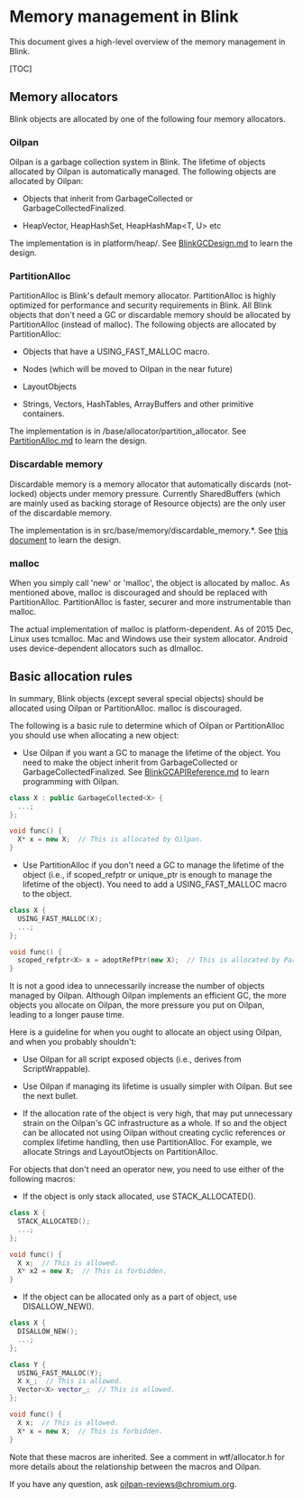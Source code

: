 # Memory management in Blink

This document gives a high-level overview of the memory management in Blink.

[TOC]

## Memory allocators

Blink objects are allocated by one of the following four memory allocators.

### Oilpan

Oilpan is a garbage collection system in Blink.
The lifetime of objects allocated by Oilpan is automatically managed.
The following objects are allocated by Oilpan:

* Objects that inherit from GarbageCollected<T> or GarbageCollectedFinalized<T>.

* HeapVector<T>, HeapHashSet<T>, HeapHashMap<T, U> etc

The implementation is in platform/heap/.
See [BlinkGCDesign.md](../heap/BlinkGCDesign.md) to learn the design.

### PartitionAlloc

PartitionAlloc is Blink's default memory allocator.
PartitionAlloc is highly optimized for performance and security requirements
in Blink. All Blink objects that don't need a GC or discardable memory should be
allocated by PartitionAlloc (instead of malloc).
The following objects are allocated by PartitionAlloc:

* Objects that have a USING_FAST_MALLOC macro.

* Nodes (which will be moved to Oilpan in the near future)

* LayoutObjects

* Strings, Vectors, HashTables, ArrayBuffers and other primitive containers.

The implementation is in /base/allocator/partition_allocator.
See [PartitionAlloc.md](/base/allocator/partition_allocator/PartitionAlloc.md)
to learn the design.

### Discardable memory

Discardable memory is a memory allocator that automatically discards
(not-locked) objects under memory pressure. Currently SharedBuffers
(which are mainly used as backing storage of Resource objects) are the only
user of the discardable memory.

The implementation is in src/base/memory/discardable_memory.*.
See [this document](https://docs.google.com/document/d/1aNdOF_72_eG2KUM_z9kHdbT_fEupWhaDALaZs5D8IAg/edit)
to learn the design.

### malloc

When you simply call 'new' or 'malloc', the object is allocated by malloc.
As mentioned above, malloc is discouraged and should be replaced with
PartitionAlloc. PartitionAlloc is faster, securer and more instrumentable
than malloc.

The actual implementation of malloc is platform-dependent.
As of 2015 Dec, Linux uses tcmalloc. Mac and Windows use their system allocator.
Android uses device-dependent allocators such as dlmalloc.

## Basic allocation rules

In summary, Blink objects (except several special objects) should be allocated
using Oilpan or PartitionAlloc. malloc is discouraged.

The following is a basic rule to determine which of Oilpan or PartitionAlloc
you should use when allocating a new object:

* Use Oilpan if you want a GC to manage the lifetime of the object.
You need to make the object inherit from GarbageCollected<T> or
GarbageCollectedFinalized<T>. See
[BlinkGCAPIReference.md](../heap/BlinkGCAPIReference.md) to learn
programming with Oilpan.

```c++
class X : public GarbageCollected<X> {
  ...;
};

void func() {
  X* x = new X;  // This is allocated by Oilpan.
}
```

* Use PartitionAlloc if you don't need a GC to manage the lifetime of
the object (i.e., if scoped_refptr or unique_ptr is enough to manage the
lifetime of the object). You need to add a USING_FAST_MALLOC macro to the
object.

```c++
class X {
  USING_FAST_MALLOC(X);
  ...;
};

void func() {
  scoped_refptr<X> x = adoptRefPtr(new X);  // This is allocated by PartitionAlloc.
}
```

It is not a good idea to unnecessarily increase the number of objects
managed by Oilpan. Although Oilpan implements an efficient GC, the more objects
you allocate on Oilpan, the more pressure you put on Oilpan, leading to
a longer pause time.

Here is a guideline for when you ought to allocate an object using Oilpan,
and when you probably shouldn't:

* Use Oilpan for all script exposed objects (i.e., derives from
ScriptWrappable).

* Use Oilpan if managing its lifetime is usually simpler with Oilpan.
But see the next bullet.

* If the allocation rate of the object is very high, that may put unnecessary
strain on the Oilpan's GC infrastructure as a whole. If so and the object can be
allocated not using Oilpan without creating cyclic references or complex
lifetime handling, then use PartitionAlloc. For example, we allocate Strings
and LayoutObjects on PartitionAlloc.

For objects that don't need an operator new, you need to use either of the
following macros:

* If the object is only stack allocated, use STACK_ALLOCATED().

```c++
class X {
  STACK_ALLOCATED();
  ...;
};

void func() {
  X x;  // This is allowed.
  X* x2 = new X;  // This is forbidden.
}
```

* If the object can be allocated only as a part of object, use DISALLOW_NEW().

```c++
class X {
  DISALLOW_NEW();
  ...;
};

class Y {
  USING_FAST_MALLOC(Y);
  X x_;  // This is allowed.
  Vector<X> vector_;  // This is allowed.
};

void func() {
  X x;  // This is allowed.
  X* x = new X;  // This is forbidden.
}
```

Note that these macros are inherited. See a comment in wtf/allocator.h
for more details about the relationship between the macros and Oilpan.

If you have any question, ask oilpan-reviews@chromium.org.
